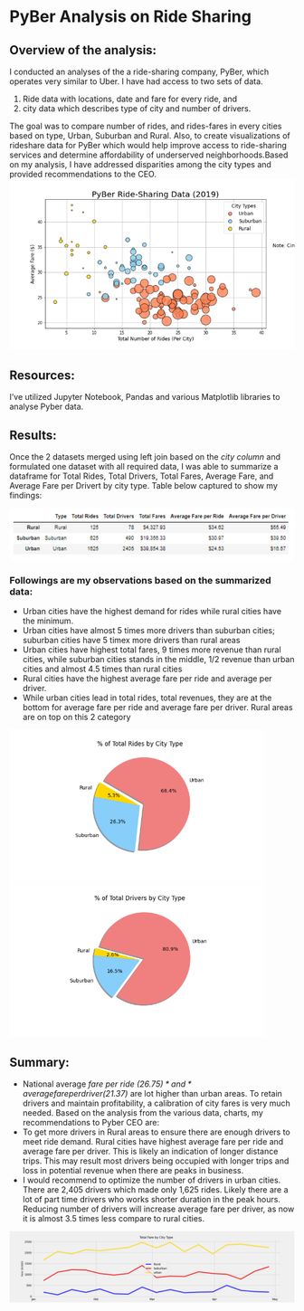 # PyBer Analysis on Ride Sharing
## Overview of the analysis:
I conducted an analyses of the a ride-sharing company, PyBer, which operates very similar to Uber. I have had access to two sets of data.
1. Ride data with locations, date and fare for every ride, and 
2. city data which describes type of city and number of drivers.

The goal was to compare number of rides, and rides-fares in every cities based on type, Urban, Suburban and Rural. Also, to create visualizations of rideshare data for PyBer which would help improve access to ride-sharing services and determine affordability of underserved neighborhoods.Based on my analysis, I have addressed disparities among the city types and provided recommendations to the CEO.
![](https://github.com/shamayun/PyBer_Analysis/blob/main/Resources/Fig1.png)

## Resources:
I’ve utilized Jupyter Notebook, Pandas and various Matplotlib libraries to analyse Pyber data.

## Results:
Once the 2 datasets merged using left join based on the *city column* and formulated one dataset with all required data, I was able to summarize a dataframe for Total Rides, Total Drivers, Total Fares, Average Fare, and Average Fare per Drivert by city type. Table below captured to show my findings:

<img src="https://github.com/shamayun/PyBer_Analysis/blob/main/Resources/PyBer_Summary.png" width="800">

### Followings are my observations based on the summarized data:
* Urban cities have the highest demand for rides while rural cities have the minimum.
* Urban cities have almost 5 times more drivers than suburban cities; suburban cities have 5 timex more drivers than rural areas
* Urban cities have highest total fares, 9 times more revenue than rural cities, while suburban cities stands in the middle, 1/2 revenue than urban cities and almost 4.5 times than rural cities
* Rural cities have the highest average fare per ride and average per driver.
* While urban cities lead in total rides, total revenues, they are at the bottom for average fare per ride and average fare per driver. Rural areas are on top on this 2 category

<img src="https://github.com/shamayun/PyBer_Analysis/blob/main/Resources/Fig6.png" width="450"> <img src="https://github.com/shamayun/PyBer_Analysis/blob/main/Resources/Fig7.png" width="450">
## Summary:
* National average *fare per ride ($26.75)* and *average fare per driver ($21.37)* are lot higher than urban areas. To retain drivers and maintain profitability, a calibration of city fares is very much needed.
Based on the analysis from the various data, charts, my  recommendations to Pyber CEO are: 
* To get more drivers in Rural areas to ensure there are enough drivers to meet ride demand. Rural cities have highest average fare per ride and average fare per driver. This is likely an indication of longer distance trips. This may result most drivers being occupied with longer trips and loss in potential revenue when there are peaks in business.
* I would recommend to optimize the number of drivers in urban cities. There are 2,405 drivers which made only 1,625 rides. Likely there are a lot of part time drivers who works shorter duration in the peak hours. Reducing number of drivers will increase average fare per driver, as now it is almost 3.5 times less compare to rural cities.


<img src="https://github.com/shamayun/PyBer_Analysis/blob/main/analysis/PyBer_fare_summary.png">
